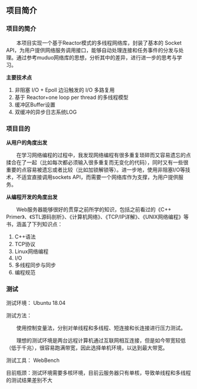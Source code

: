 ## 项目简介
### 项目的简介
&emsp;&emsp;本项目实现一个基于Reactor模式的多线程网络库，封装了基本的 Socket API，为用户提供网络服务调用接口，能够自动处理连接和任务事件的分发与处理。通过参考muduo网络库的思想，分析其中的差异，进行进一步的思考与学习。 
 
**主要技术点**
1. 非阻塞 I/O + Epoll 边沿触发的 I/O 多路复用
2. 基于 Reactor+one loop per thread 的多线程模型
3. 缓冲区Buffer设置
4. 双缓冲的异步日志系统LOG

### 项目目的
**从用户的角度出发**

&emsp;&emsp;在学习网络编程的过程中，我发现网络编程有很多重复琐碎而又容易遗忘的点揉合在了一起（比如每次都必须输入很多重复而无变化的代码），同时又有一些很重要的点容易被遗忘或者比较（比如加锁解锁等）。进一步地，使用非阻塞I/O等技术，不适宜直接调用sockets API，而需要一个网络库作为支撑，为用户提供服务。

**从编程开发的角度出发**

&emsp;&emsp;Web服务器能够很好的贯穿之前所学的知识，包括之前看过的《C++ Primer》、《STL源码剖析》、《计算机网络》、《TCP/IP详解》、《UNIX网络编程》等书，涵盖了下列知识点：
  
1. C++语法
2. TCP协议
3. Linux网络编程
4. I/O
5. 多线程同步与同步
6. 编程规范
 

### 测试

测试环境：
Ubuntu 18.04

测试方法：

&emsp;&emsp;使用控制变量法，分别对单线程和多线程、短连接和长连接进行压力测试。

&emsp;&emsp;理想的测试环境是两台远程计算机通过互联网相互连接，但是如今带宽较低（低于千兆），很容易跑满带宽，因此选择单机环境，以达到最大带宽。

测试工具：
WebBench

目前瓶颈：测试环境需要多核环境，目前云服务器只有单核，导致单线程和多线程的测试结果差别不大 
